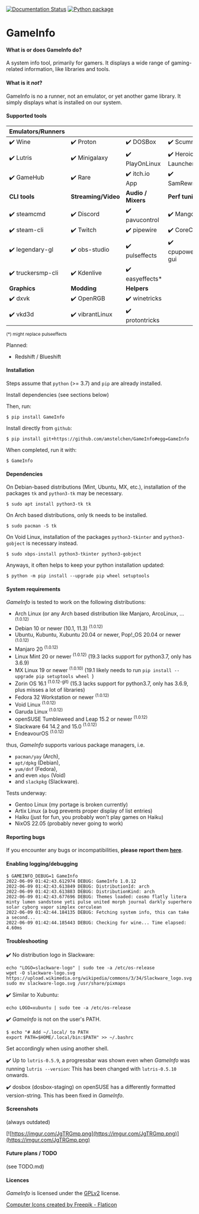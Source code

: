 [![Documentation Status](https://readthedocs.org/projects/gameinfo/badge/?version=latest)](https://gameinfo.readthedocs.io/en/latest/?badge=latest) [![Python package](https://github.com/amstelchen/GameInfo/actions/workflows/python-package-no-pytest.yml/badge.svg)](https://github.com/amstelchen/GameInfo/actions/workflows/python-package-no-pytest.yml)

<h1>GameInfo</h1>

#### What is or does GameInfo do?

A system info tool, primarily for gamers. It displays a wide range of gaming-related information, like libraries and tools.

#### What is it *not*?

GameInfo is no a runner, not an emulator, or yet another game library. It simply displays what is installed on our system.

#### Supported tools

|__Emulators/Runners__||||
|-|-|-|-|
|:heavy_check_mark: Wine  |:heavy_check_mark: Proton  |:heavy_check_mark: DOSBox  |:heavy_check_mark: ScummVM  |
|:heavy_check_mark: Lutris  |:heavy_check_mark: Minigalaxy  |:heavy_check_mark: PlayOnLinux  |:heavy_check_mark: Heroic Launcher  |
|:heavy_check_mark: GameHub |:heavy_check_mark: Rare |:heavy_check_mark: itch&#46;io App |:heavy_check_mark: SamRewritten  
|__CLI tools__|__Streaming/Video__|__Audio / Mixers__|__Perf tuning__|
|:heavy_check_mark: steamcmd  |:heavy_check_mark: Discord |:heavy_check_mark: pavucontrol  |:heavy_check_mark: MangoHud  |
|:heavy_check_mark: steam-cli  |:heavy_check_mark: Twitch |:heavy_check_mark: pipewire  |:heavy_check_mark: CoreCtrl  |
|:heavy_check_mark: legendary-gl |:heavy_check_mark: obs-studio |:heavy_check_mark: pulseffects  |:heavy_check_mark: cpupower-gui |
|:heavy_check_mark: truckersmp-cli  |:heavy_check_mark: Kdenlive |:heavy_check_mark: easyeffects*
|__Graphics__|__Modding__|__Helpers__
|:heavy_check_mark: dxvk  |:heavy_check_mark: OpenRGB  |:heavy_check_mark: winetricks
|:heavy_check_mark: vkd3d  |:heavy_check_mark:  vibrantLinux |:heavy_check_mark: protontricks

<sub>(*) might replace pulseeffects</sub>

Planned:

- Redshift / Blueshift

#### Installation

Steps assume that `python` (>= 3.7) and `pip` are already installed.

Install dependencies (see sections below)

Then, run:

    $ pip install GameInfo

Install directly from ``github``:


    $ pip install git+https://github.com/amstelchen/GameInfo#egg=GameInfo

When completed, run it with:

    $ GameInfo

#### Dependencies

On Debian-based distributions (Mint, Ubuntu, MX, etc.), installation of the packages `tk` and `python3-tk` may be necessary.

    $ sudo apt install python3-tk tk

On Arch based distributions, only tk needs to be installed.

    $ sudo pacman -S tk

On Void Linux, installation of the packages `python3-tkinter` and `python3-gobject` is necessary instead.

    $ sudo xbps-install python3-tkinter python3-gobject

Anyways, it often helps to keep your python installation updated:

    $ python -m pip install --upgrade pip wheel setuptools

#### System requirements

*GameInfo* is tested to work on the following distributions:

- Arch Linux (or any Arch based distribution like Manjaro, ArcoLinux, ... <sup>(1.0.12)</sup>
- Debian 10 or newer (10.1, 11.3) <sup>(1.0.12)</sup>
- Ubuntu, Kubuntu, Xubuntu 20.04 or newer, Pop!_OS 20.04 or newer <sup>(1.0.12)</sup>
- Manjaro 20 <sup>(1.0.12)</sup>
- Linux Mint 20 or newer <sup>(1.0.12)</sup> (19.3 lacks support for python3.7, only has 3.6.9)
- MX Linux 19 or newer <sup>(1.0.10)</sup> (19.1 likely needs to run `pip install --upgrade pip setuptools wheel `)
- Zorin OS 16.1 <sup>(1.0.12-git)</sup> (15.3 lacks support for python3.7, only has 3.6.9, plus misses a lot of libraries)
- Fedora 32 Workstation or newer <sup>(1.0.12)</sup>
- Void Linux <sup>(1.0.12)</sup>
- Garuda Linux <sup>(1.0.12)</sup>
- openSUSE Tumbleweed and Leap 15.2 or newer <sup>(1.0.12)</sup>
- Slackware 64 14.2 and 15.0 <sup>(1.0.12)</sup>
- EndeavourOS <sup>(1.0.12)</sup>

thus, *GameInfo*  supports various package managers, i.e.
- `pacman/yay` (Arch),
- `apt/dpkg` (Debian), 
- `yum/dnf` (Fedora),
- and even `xbps` (Void)
- and `slackpkg` (Slackware).
  
Tests underway:

- Gentoo Linux (my portage is broken currently)
- Artix Linux (a bug prevents proper display of list entries)
- Haiku (just for fun, you probably won't play games on Haiku)
- NixOS 22.05 (probably never going to work)

#### Reporting bugs

If you encounter any bugs or incompatibilities, __please report them [here](https://github.com/amstelchen/GameInfo/issues/new)__.


#### Enabling logging/debugging

```
$ GAMEINFO_DEBUG=1 GameInfo
2022-06-09 01:42:43.612974 DEBUG: GameInfo 1.0.12
2022-06-09 01:42:43.613849 DEBUG: DistributionId: arch
2022-06-09 01:42:43.613883 DEBUG: DistributionKind: arch
2022-06-09 01:42:43.677696 DEBUG: Themes loaded: cosmo flatly litera minty lumen sandstone yeti pulse united morph journal darkly superhero solar cyborg vapor simplex cerculean 
2022-06-09 01:42:44.184135 DEBUG: Fetching system info, this can take a second...
2022-06-09 01:42:44.185443 DEBUG: Checking for wine... Time elapsed: 4.60ms
```

#### Troubleshooting

:heavy_check_mark: No distribution logo in Slackware:

```
echo "LOGO=slackware-logo" | sudo tee -a /etc/os-release
wget -O slackware-logo.svg https://upload.wikimedia.org/wikipedia/commons/3/34/Slackware_logo.svg
sudo mv slackware-logo.svg /usr/share/pixmaps
```
:heavy_check_mark: Similar to Xubuntu:
```
echo LOGO=xubuntu | sudo tee -a /etc/os-release
```

:heavy_check_mark: *GameInfo* is not on the user's PATH.

```
$ echo "# Add ~/.local/ to PATH
export PATH=$HOME/.local/bin:$PATH" >> ~/.bashrc
```
Set accordingly when using another shell.

:heavy_check_mark: Up to `lutris-0.5.9`, a progressbar was shown even when *GameInfo* was running `lutris --version`: This has been changed with `lutris-0.5.10` onwards. 

:heavy_check_mark: dosbox (dosbox-staging) on openSUSE has a differently formatted version-string. This has been fixed in *GameInfo*.

#### Screenshots

(always outdated)

[![https://imgur.com/JgTRGmp.png](https://imgur.com/JgTRGmp.png)](https://imgur.com/JgTRGmp.png)

#### Future plans / TODO

(see TODO.md)

#### Licences

*GameInfo* is licensed under the [GPLv2](LICENSE) license.

<a href="https://www.flaticon.com/de/kostenlose-icons/computer" title="computer Icons">Computer Icons created by Freepik - Flaticon</a>
